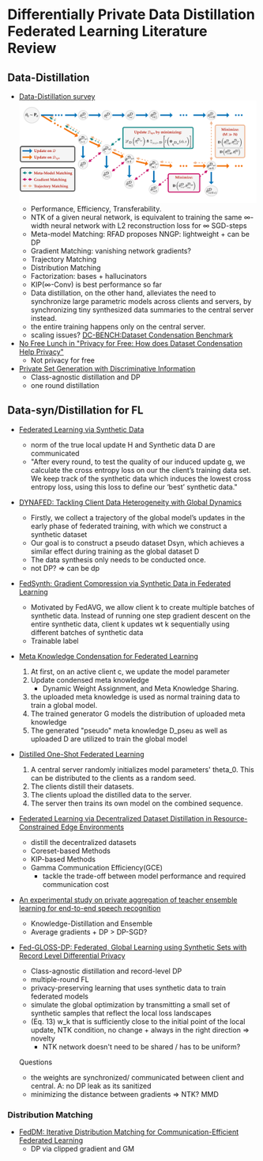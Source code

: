 # Differentially Private Data Distillation Federated Learning Literature Review


## Data-Distillation
* [Data-Distillation survey](https://arxiv.org/pdf/2301.04272.pdf)
![Data-Distillation Overview](./img/optimization-1.png)
  * Performance, Efficiency, Transferability.
  * NTK of a given neural network, is equivalent to training the same ∞-width neural network with L2 reconstruction loss for ∞ SGD-steps
  * Meta-model Matching: RFAD proposes NNGP: lightweight + can be DP
  * Gradient Matching: vanishing network gradients?
  * Trajectory Matching
  * Distribution Matching
  * Factorization: bases + hallucinators
  * KIP(∞-Conv) is best performance so far
  * Data distillation, on the other hand, alleviates the need to synchronize large parametric models across clients and servers, by synchronizing tiny synthesized data summaries to the central server instead.
  * the entire training happens only on the central server.
  * scaling issues? [DC-BENCH:Dataset Condensation Benchmark](https://arxiv.org/pdf/2207.09639.pdf)
* [No Free Lunch in "Privacy for Free: How does Dataset Condensation Help Privacy"](https://arxiv.org/pdf/2209.14987.pdf)
  * Not privacy for free
* [Private Set Generation with Discriminative Information](https://arxiv.org/pdf/2211.04446.pdf)
  * Class-agnostic distillation and DP
  * one round distillation

## Data-syn/Distillation for FL
* [Federated Learning via Synthetic Data](https://arxiv.org/pdf/2008.04489.pdf)
  * norm of the true local update H and Synthetic data D are communicated
  * "After every round, to test the quality of our induced update g, we calculate the cross entropy loss on our the client’s training data set. We keep track of the synthetic data which induces the lowest cross entropy loss, using this loss to define our ‘best’ synthetic data."
* [DYNAFED: Tackling Client Data Heterogeneity with Global Dynamics](https://arxiv.org/pdf/2211.10878.pdf)
  * Firstly, we collect a trajectory of the global model’s updates in the early phase of federated training, with which we construct a synthetic dataset
  * Our goal is to construct a pseudo dataset Dsyn, which achieves a similar effect during training as the global dataset D
  * The data synthesis only needs to be conducted once.
  * not DP? => can be dp
* [FedSynth: Gradient Compression via Synthetic Data in Federated Learning](https://arxiv.org/pdf/2204.01273.pdf)
  * Motivated by FedAVG, we allow client k to create multiple batches of synthetic data. Instead of running one step gradient descent on the entire synthetic data, client k updates wt k sequentially using different batches of synthetic data
  * Trainable label
* [Meta Knowledge Condensation for Federated Learning](https://arxiv.org/pdf/2209.14851.pdf)
  1. At first, on an active client c, we update the model parameter
  2. Update condensed meta knowledge
     * Dynamic Weight Assignment, and Meta Knowledge Sharing.
  3. the uploaded meta knowledge is used as normal training data to train a global model.
  4. The trained generator G models the distribution of uploaded meta knowledge
  5. The generated "pseudo" meta knowledge D_pseu as well as uploaded D are utilized to train the global model
* [Distilled One-Shot Federated Learning](https://arxiv.org/pdf/2009.07999.pdf)
  1. A central server randomly initializes model parameters' theta_0. This can be distributed to the clients as a random seed.
  2. The clients distill their datasets.
  3. The clients upload the distilled data to the server.
  4. The server then trains its own model on the combined sequence.
* [Federated Learning via Decentralized Dataset Distillation in Resource-Constrained Edge Environments](https://arxiv.org/pdf/2208.11311.pdf)
  * distill the decentralized datasets
  * Coreset-based Methods
  * KIP-based Methods
  * Gamma Communication Efficiency(GCE)
    * tackle the trade-off between model performance and required communication cost
* [An experimental study on private aggregation of teacher ensemble learning for end-to-end speech recognition](https://assets.amazon.science/7c/58/a63db89c4c3c8b0a9a4ec6f51180/an-experimental-study-on-private-aggregation-of-teacher-ensemble-learning-for-end-to-end-speech-recognition.pdf)
  * Knowledge-Distillation and Ensemble
  * Average gradients + DP > DP-SGD?
* [Fed-GLOSS-DP: Federated, Global Learning using Synthetic Sets with Record Level Differential Privacy](https://arxiv.org/pdf/2302.01068.pdf)
  * Class-agnostic distillation and record-level DP
  * multiple-round FL
  * privacy-preserving learning that uses synthetic data to train federated models
  * simulate the global optimization by transmitting a small set of synthetic samples that reflect the local loss landscapes
  * (Eq. 13) w_k that is sufficiently close to the initial point of the local update, NTK condition, no change + always in the right direction => novelty
    * NTK network doesn't need to be shared / has to be uniform?
    
  Questions
    * the weights are synchronized/ communicated between client and central. A: no DP leak as its sanitized
    * minimizing the distance between gradients => NTK? MMD

### Distribution Matching

* [FedDM: Iterative Distribution Matching for Communication-Efficient Federated Learning](https://arxiv.org/pdf/2207.09653.pdf)
  * DP via clipped gradient and GM 
